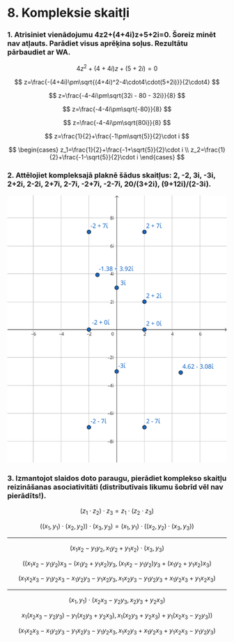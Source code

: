 # 8. Kompleksie skaitļi

### 1. Atrisiniet vienādojumu 4z2+(4+4i)z+5+2i=0. Šoreiz minēt nav atļauts. Parādiet visus aprēķina soļus. Rezultātu pārbaudiet ar WA.

$$
    4z^2+(4+4i)z+(5+2i)=0
$$

$$
    z=\frac{-(4+4i)\pm\sqrt{(4+4i)^2-4\cdot4\cdot(5+2i)}}{2\cdot4}
$$

$$
    z=\frac{-4-4i\pm\sqrt{32i - 80 - 32i}}{8}
$$

$$
    z=\frac{-4-4i\pm\sqrt{-80}}{8}
$$

$$
    z=\frac{-4-4i\pm\sqrt{80i}}{8}
$$

$$
    z=\frac{1}{2}+\frac{-1\pm\sqrt{5}}{2}\cdot i
$$

$$
    \begin{cases}
    z_1=\frac{1}{2}+\frac{-1+\sqrt{5}}{2}\cdot i
    \\
    z_2=\frac{1}{2}+\frac{-1-\sqrt{5}}{2}\cdot i
    \end{cases}
$$

### 2. Attēlojiet kompleksajā plaknē šādus skaitļus: 2, -2, 3i, -3i, 2+2i, 2-2i, 2+7i, 2-7i, -2+7i, -2-7i, 20/(3+2i), (9+12i)/(2-3i).

![](image1.svg)

### 3. Izmantojot slaidos doto paraugu, pierādiet komplekso skaitļu reizināšanas asociativitāti (distributīvais likumu šobrīd vēl nav pierādīts!).

$$
    (z_1 \cdot z_2) \cdot z_3 = z_1 \cdot (z_2 \cdot z_3)
$$

$$
    ((x_1, y_1) \cdot (x_2, y_2)) \cdot (x_3, y_3) = (x_1, y_1) \cdot ((x_2, y_2) \cdot (x_3, y_3))
$$

---

$$
    (x_1 x_2 - y_1 y_2, x_1 y_2 + y_1 x_2) \cdot (x_3, y_3)
$$

$$
    ((x_1 x_2 - y_1 y_2) x_3 - (x_1 y_2 + y_1 x_2) y_3, (x_1 x_2 - y_1 y_2) y_3 + (x_1 y_2 + y_1 x_2) x_3)
$$

$$
    (x_1 x_2 x_3 - y_1 y_2 x_3 - x_1 y_2 y_3 - y_1 x_2 y_3 , x_1 x_2 y_3 - y_1 y_2 y_3 + x_1 y_2  x_3 + y_1 x_2 x_3)
$$

---

$$
    (x_1, y_1) \cdot (x_2 x_3 - y_2 y_3, x_2 y_3 + y_2 x_3)
$$

$$
    x_1 (x_2 x_3 - y_2 y_3) - y_1 (x_2 y_3 + y_2 x_3), x_1 (x_2 y_3 + y_2 x_3) + y_1 (x_2 x_3 - y_2 y_3))
$$

$$
    (x_1 x_2 x_3 - x_1 y_2 y_3 - y_1 x_2 y_3 - y_1 y_2 x_3, x_1 x_2 y_3 + x_1 y_2 x_3 + y_1 x_2 x_3 - y_1 y_2 y_3)
$$
